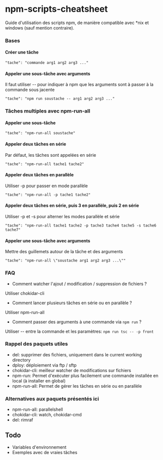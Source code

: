 # npm-scripts-cheatsheet

Guide d'utilisation des scripts npm, de manière compatible avec *nix et windows (sauf mention contraire).

### Bases

#### Créer une tâche
```"tache": "commande arg1 arg2 arg3 ..."```

#### Appeler une sous-tâche avec arguments
Il faut utiliser -- pour indiquer à npm que les arguments sont à passer à la commande sous jacente

```"tache": "npm run soustache -- arg1 arg2 arg3 ..."```


### Tâches multiples avec npm-run-all

#### Appeler une sous-tâche
```"tache": "npm-run-all soustache"```

#### Appeler deux tâches en série
Par défaut, les tâches sont appelées en série

```"tache": "npm-run-all tache1 tache2"```

#### Appeler deux tâches en parallèle
Utiliser -p pour passer en mode parallèle

```"tache": "npm-run-all -p tache1 tache2"```

#### Appeler deux tâches en série, puis 3 en parallèle, puis 2 en série
Utiliser -p et -s pour alterner les modes parallèle et série

```"tache": "npm-run-all tache1 tache2 -p tache3 tache4 tache5 -s tache6 tache7"```

#### Appeler une sous-tâche avec arguments
Mettre des guillemets autour de la tâche et des arguments

```"tache": "npm-run-all \"soustache arg1 arg2 arg3 ...\""```

### FAQ

* Comment watcher l'ajout / modification / suppression de fichiers ?

Utiliser chokidar-cli

* Comment lancer plusieurs tâches en série ou en parallèle ?

Utiliser npm-run-all

* Comment passer des arguments à une commande via ```npm run``` ?

Utiliser -- entre la commande et les paramètres: ```npm run tsc -- -p front```

### Rappel des paquets utiles
* del: supprimer des fichiers, uniquement dans le current working directory
* dploy: déploiement via ftp / sftp
* chokidar-cli: meilleur watcher de modifications sur fichiers
* npm-run: Permet d'exécuter plus facilement une commande installée en local (à installer en global)
* npm-run-all: Permet de gérer les tâches en série ou en parallèle

### Alternatives aux paquets présentés ici
* npm-run-all: parallelshell
* chokidar-cli: watch, chokidar-cmd
* del: rimraf

## Todo
* Variables d'environnement
* Exemples avec de vraies tâches

